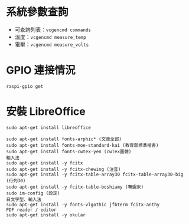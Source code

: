 # 系統參數查詢

* 可查詢列表：`vcgencmd commands`
* 溫度：`vcgencmd measure_temp`
* 電壓：`vcgencmd measure_volts`

# GPIO 連接情況
```
raspi-gpio get
```
# 安裝 LibreOffice
```
sudo apt-get install libreoffice
```


```
sudo apt-get install fonts-arphic* (文鼎全部)
sudo apt-get install fonts-moe-standard-kai (教育部標準楷書)
sudo apt-get install fonts-cwtex-yen (cwTex圓體)
輸入法
sudo apt-get install -y fcitx
sudo apt-get install -y fcitx-chewing (注音)
sudo apt-get install -y fcitx-table-array30 fcitx-table-array30-big (行列30)
sudo apt-get install -y fcitx-table-boshiamy (嘸蝦米) 
sudo im-config (設定)
日文字型、輸入法
sudo apt-get install -y fonts-vlgothic jfbterm fcitx-anthy
PDF reader / editor
sudo apt-get install -y okular
```
